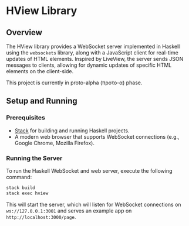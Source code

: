 # HView Library

## Overview

The HView library provides a WebSocket server implemented in Haskell using the `websockets` library, along with a JavaScript client for real-time updates of HTML elements. Inspired by LiveView, the server sends JSON messages to clients, allowing for dynamic updates of specific HTML elements on the client-side.

This project is currently in proto-alpha (προτο-α) phase.

## Setup and Running

### Prerequisites

- [Stack](https://docs.haskellstack.org/en/stable/README/) for building and running Haskell projects.
- A modern web browser that supports WebSocket connections (e.g., Google Chrome, Mozilla Firefox).

### Running the Server
To run the Haskell WebSocket and web server, execute the following command:

```bash
stack build
stack exec hview
```

This will start the server, which will listen for WebSocket connections on `ws://127.0.0.1:3001` and serves an example app on `http://localhost:3000/page`.


